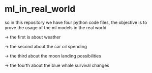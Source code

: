 # ml_in_real_world

so in this repository we have four python code files, the objective is to prove the usage of the ml models in the real world

-> the first is about weather

-> the second about the car oil spending 

-> the third about the moon landing possibilities 

-> the fourth about the blue whale survival changes
